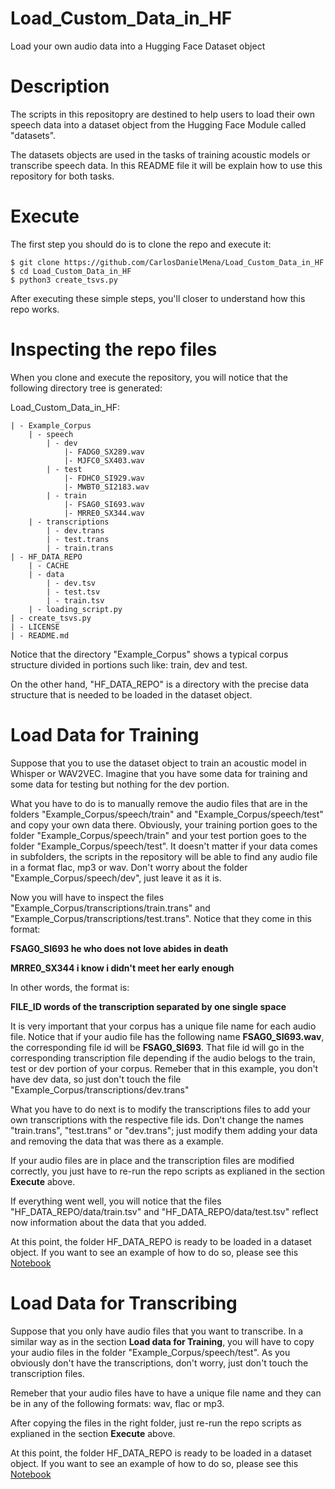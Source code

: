 # Load_Custom_Data_in_HF

Load your own audio data into a Hugging Face Dataset object

# Description

The scripts in this repositopry are destined to help users to load their own speech data into a dataset object from the Hugging Face Module called "datasets".

The datasets objects are used in the tasks of training acoustic models or transcribe speech data. In this README file it will be explain how to use this repository for both tasks.

# Execute

The first step you should do is to clone the repo and execute it:

	$ git clone https://github.com/CarlosDanielMena/Load_Custom_Data_in_HF
	$ cd Load_Custom_Data_in_HF
	$ python3 create_tsvs.py

After executing these simple steps, you'll closer to understand how this repo works.

# Inspecting the repo files

When you clone and execute the repository, you will notice that the following directory tree is generated:

Load_Custom_Data_in_HF:

	| - Example_Corpus
		| - speech
			| - dev
				|- FADG0_SX289.wav
				|- MJFC0_SX403.wav
			| - test
				|- FDHC0_SI929.wav
				|- MWBT0_SI2183.wav
			| - train
				|- FSAG0_SI693.wav
				|- MRRE0_SX344.wav
		| - transcriptions
			| - dev.trans
			| - test.trans
			| - train.trans
	| - HF_DATA_REPO
		| - CACHE
		| - data
			| - dev.tsv
			| - test.tsv
			| - train.tsv
		| - loading_script.py
	| - create_tsvs.py
	| - LICENSE
	| - README.md

Notice that the directory "Example_Corpus" shows a typical corpus structure divided in portions such like: train, dev and test.

On the other hand, "HF_DATA_REPO" is a directory with the precise data structure that is needed to be loaded in the dataset object.

# Load Data for Training

Suppose that you to use the dataset object to train an acoustic model in Whisper or WAV2VEC. Imagine that you have some data for training and some data for testing but nothing for the dev portion.

What you have to do is to manually remove the audio files that are in the folders "Example_Corpus/speech/train" and "Example_Corpus/speech/test" and copy your own data there. Obviously, your training portion goes to the folder "Example_Corpus/speech/train" and your test portion goes to the folder "Example_Corpus/speech/test". It doesn't matter if your data comes in subfolders, the scripts in the repository will be able to find any audio file in a format flac, mp3 or wav. Don't worry about the folder "Example_Corpus/speech/dev", just leave it as it is. 

Now you will have to inspect the files "Example_Corpus/transcriptions/train.trans" and "Example_Corpus/transcriptions/test.trans". Notice that they come in this format:

**FSAG0_SI693 he who does not love abides in death**

**MRRE0_SX344 i know i didn't meet her early enough**

In other words, the format is:

**FILE_ID words of the transcription separated by one single space**

It is very important that your corpus has a unique file name for each audio file. Notice that  if your audio file has the following name **FSAG0_SI693.wav**, the corresponding file id will be **FSAG0_SI693**. That file id will go in the corresponding transcription file depending if the audio belogs to the train, test or dev portion of your corpus. Remeber that in this example, you don't have dev data, so just don't touch the file  "Example_Corpus/transcriptions/dev.trans"

What you have to do next is to modify the transcriptions files to add your own transcriptions with the respective file ids. Don't change the names "train.trans", "test.trans" or "dev.trans"; just modify them adding your data and removing the data that was there as a example.

If your audio files are in place and the transcription files are modified correctly, you just have to re-run the repo scripts as explianed in the section **Execute** above.

If everything went well, you will notice that the files "HF_DATA_REPO/data/train.tsv" and "HF_DATA_REPO/data/test.tsv" reflect now information about the data that you added.

At this point, the folder HF_DATA_REPO is ready to be loaded in a dataset object. If you want to see an example of how to do so, please see this [Notebook](https://colab.research.google.com/drive/11Lr4JK6gvbPfeNkAFW8hmrFK4yO2fsPK?usp=sharing)

# Load Data for Transcribing

Suppose that you only have audio files that you want to transcribe. In a similar way as in the section **Load data for Training**, you will have to copy your audio files in the folder "Example_Corpus/speech/test". As you obviously don't have the transcriptions, don't worry, just don't touch the transcription files.

Remeber that your audio files have to have a unique file name and they can be in any of the following formats: wav, flac or mp3.

After copying the files in the right folder, just re-run the repo scripts as explianed in the section **Execute** above.

At this point, the folder HF_DATA_REPO is ready to be loaded in a dataset object. If you want to see an example of how to do so, please see this [Notebook](https://colab.research.google.com/drive/11Lr4JK6gvbPfeNkAFW8hmrFK4yO2fsPK?usp=sharing)
